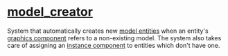 # [model_creator](model_creator.hpp)

System that automatically creates new [model entities](../../data/model.md) when an entity's [graphics component](../../data/graphics.md) refers to a non-existing model. The system also takes care of assigning an [instance component](../../data/instance.md) to entities which don't have one.